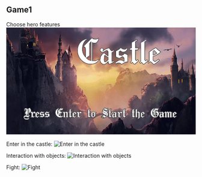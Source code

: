 ## Game1

Choose hero features
![Choose hero features gif](/readme/Choose_hero_features.gif)

Enter in the castle:
![Enter in the castle](/readme/Enter_in_the_castle.gif)

Interaction with objects:
![Interaction with objects](/readme/Interaction_with_object.gif)

Fight:
![Fight](/readme/Fight.gif)
